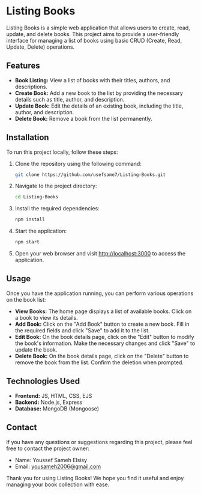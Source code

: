# Listing Books

Listing Books is a simple web application that allows users to create, read, update, and delete books. This project aims to provide a user-friendly interface for managing a list of books using basic CRUD (Create, Read, Update, Delete) operations.

## Features

- **Book Listing:** View a list of books with their titles, authors, and descriptions.
- **Create Book:** Add a new book to the list by providing the necessary details such as title, author, and description.
- **Update Book:** Edit the details of an existing book, including the title, author, and description.
- **Delete Book:** Remove a book from the list permanently.


## Installation

To run this project locally, follow these steps:

1. Clone the repository using the following command:

   ```bash
   git clone https://github.com/usefsame7/Listing-Books.git
   ```

2. Navigate to the project directory:

   ```bash
   cd Listing-Books
   ```

3. Install the required dependencies:

   ```bash
   npm install
   ```

4. Start the application:

   ```bash
   npm start
   ```

5. Open your web browser and visit [http://localhost:3000](http://localhost:3000) to access the application.

## Usage

Once you have the application running, you can perform various operations on the book list:

- **View Books:** The home page displays a list of available books. Click on a book to view its details.
- **Add Book:** Click on the "Add Book" button to create a new book. Fill in the required fields and click "Save" to add it to the list.
- **Edit Book:** On the book details page, click on the "Edit" button to modify the book's information. Make the necessary changes and click "Save" to update the book.
- **Delete Book:** On the book details page, click on the "Delete" button to remove the book from the list. Confirm the deletion when prompted.


## Technologies Used

- **Frontend:** JS, HTML, CSS, EJS
- **Backend:** Node.js, Express
- **Database:** MongoDB (Mongoose)



## Contact

If you have any questions or suggestions regarding this project, please feel free to contact the project owner:

- Name: Youssef Sameh Elsisy
- Email: yousameh2006@gmail.com

Thank you for using Listing Books! We hope you find it useful and enjoy managing your book collection with ease.
